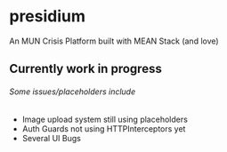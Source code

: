 # presidium
An MUN Crisis Platform built with MEAN Stack (and love)

## Currently work in progress
###### Some issues/placeholders include

* Image upload system still using placeholders
* Auth Guards not using HTTPInterceptors yet
* Several UI Bugs

